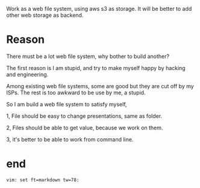 

Work as a web file system, using aws s3 as storage.  It will be better to add
other web storage as backend.


# Reason

There must be a lot web file system, why bother to build another?  

The first reason is I am stupid, and try to make myself happy by hacking
and engineering.

Among existing web file systems, some are good but they are cut off by my
ISPs.  The rest is too awkward to be use by me, a stupid.

So I am build a web file system to satisfy myself, 

1, File should be easy to change presentations, same as folder.

2, Files should be able to get value, because we work on them.  

3, it's better to be able to work from command line.



# end
    vim: set ft=markdown tw=78:
